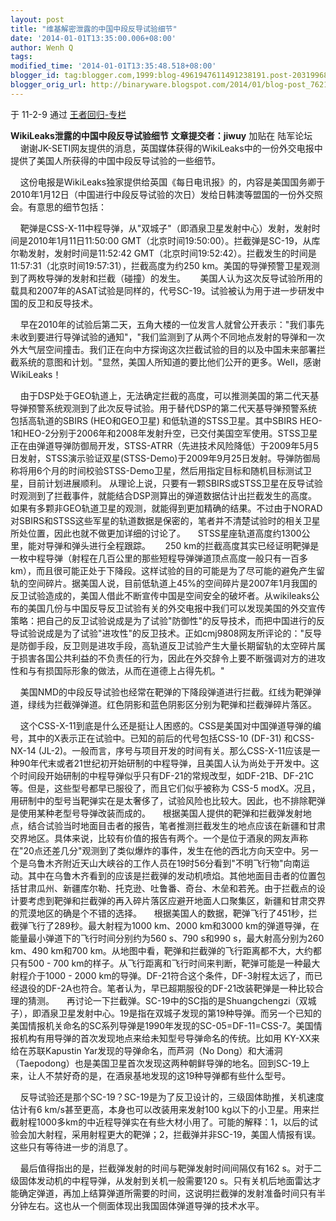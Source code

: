 ```yaml
---
layout: post
title: "维基解密泄露的中国中段反导试验细节"
date: '2014-01-01T13:35:00.006+08:00'
author: Wenh Q
tags:
modified_time: '2014-01-01T13:35:48.518+08:00'
blogger_id: tag:blogger.com,1999:blog-4961947611491238191.post-2031996840828539391
blogger_orig_url: http://binaryware.blogspot.com/2014/01/blog-post_7621.html
---
```

于 11-2-9 通过 [王者回归-专栏](http://blog.china.com/u/060604/863/)

**WikiLeaks泄露的中国中段反导试验细节**
**文章提交者：jiwuy** 加贴在 陆军论坛 
    谢谢JK-SETI网友提供的消息，英国媒体获得的WikiLeaks中的一份外交电报中提供了美国人所获得的中国中段反导试验的一些细节。 

    这份电报是WikiLeaks独家提供给英国《每日电讯报》的，内容是美国国务卿于2010年1月12日（中国进行中段反导试验的次日）发给日韩澳等盟国的一份外交照会。有意思的细节包括： 

    靶弹是CSS-X-11中程导弹，从"双城子"（即酒泉卫星发射中心）发射，发射时间是2010年1月11日11:50:00
GMT（北京时间19:50:00）。拦截弹是SC-19，从库尔勒发射，发射时间是11:52:42
GMT（北京时间19:52:42）。拦截发生的时间是11:57:31（北京时间19:57:31），拦截高度为约250
km。美国的导弹预警卫星观测到了两枚导弹的发射和拦截（碰撞）的发生。 
    美国人认为这次反导试验所用的载具和2007年的ASAT试验是同样的，代号SC-19。试验被认为用于进一步研发中国的反卫和反导技术。 

    早在2010年的试验后第二天，五角大楼的一位发言人就曾公开表示："我们事先未收到要进行导弹试验的通知"，"我们监测到了从两个不同地点发射的导弹和一次外大气层空间撞击。我们正在向中方探询这次拦截试验的目的以及中国未来部署拦截系统的意图和计划。"显然，美国人所知道的要比他们公开的更多。Well，感谢WikiLeaks！ 

    由于DSP处于GEO轨道上，无法确定拦截的高度，可以推测美国的第二代天基导弹预警系统观测到了此次反导试验。用于替代DSP的第二代天基导弹预警系统包括高轨道的SBIRS
(HEO和GEO卫星) 和低轨道的STSS卫星。其中SBIRS
HEO-1和HEO-2分别于2006年和2008年发射升空，已交付美国空军使用。STSS卫星正在由弹道导弹防御局开发，STSS-ATRR（先进技术风险降低）于2009年5月5日发射，STSS演示验证双星(STSS-Demo)于2009年9月25日发射。导弹防御局称将用6个月的时间校验STSS-Demo卫星，然后用指定目标和随机目标测试卫星，目前计划进展顺利。
从理论上说，只要有一颗SBIRS或STSS卫星在反导试验时观测到了拦截事件，就能结合DSP测算出的弹道数据估计出拦截发生的高度。如果有多颗非GEO轨道卫星的观测，就能得到更加精确的结果。不过由于NORAD对SBIRS和STSS这些军星的轨道数据是保密的，笔者并不清楚试验时的相关卫星所处位置，因此也就不做更加详细的讨论了。
    STSS星座轨道高度约1300公里，能对导弹和弹头进行全程跟踪。 
    250
km的拦截高度其实已经证明靶弹是一枚中程导弹（射程在几百公里的那些短程导弹弹道顶点高度一般只有一百多km），而且很可能正处于下降段。这样试验的目的可能是为了尽可能的避免产生留轨的空间碎片。据美国人说，目前低轨道上45%的空间碎片是2007年1月我国的反卫试验造成的，美国人借此不断宣传中国是空间安全的破坏者。从wikileaks公布的美国几份与中国反导反卫试验有关的外交电报中我们可以发现美国的外交宣传策略：把自己的反卫试验说成是为了试验"防御性"的反导技术，而把中国进行的反导试验说成是为了试验"进攻性"的反卫技术。正如cmj9808网友所评论的："反导是防御手段，反卫则是进攻手段，高轨道反卫试验产生大量长期留轨的太空碎片属于损害各国公共利益的不负责任的行为，因此在外交辞令上要不断强调对方的进攻性和与有损国际形象的做法，从而在道德上占得先机。" 

    美国NMD的中段反导试验也经常在靶弹的下降段弹道进行拦截。红线为靶弹弹道，绿线为拦截弹弹道。红色阴影和蓝色阴影区分别为靶弹和拦截弹碎片落区。 

    这个CSS-X-11到底是什么还是挺让人困惑的。CSS是美国对中国弹道导弹的编号，其中的X表示正在试验中。已知的前后的代号包括CSS-10
(DF-31) 和CSS-NX-14
(JL-2)。一般而言，序号与项目开发的时间有关。那么CSS-X-11应该是一种90年代末或者21世纪初开始研制的中程导弹，且美国人认为尚处于开发中。这个时间段开始研制的中程导弹似乎只有DF-21的常规改型，如DF-21B、DF-21C等。但是，这些型号都早已服役了，而且它们似乎被称为
CSS-5
modX。况且，用研制中的型号当靶弹实在是太奢侈了，试验风险也比较大。因此，也不排除靶弹是使用某种老型号导弹改装而成的。
    根据美国人提供的靶弹和拦截弹发射地点，结合试验当时地面目击者的报告，笔者推测拦截发生的地点应该在新疆和甘肃交界地区。具体来说，比较有价值的报告有两个。一个是位于酒泉的网友声称在"20点还差几分"观测到了类似爆炸的事件，发生在他的西北方向天空中。另一个是乌鲁木齐附近天山大峡谷的工作人员在19时56分看到"不明飞行物"向南运动。其中在乌鲁木齐看到的应该是拦截弹的发动机喷焰。其他地面目击者的位置包括甘肃瓜州、新疆库尔勒、托克逊、吐鲁番、奇台、木垒和若羌。由于拦截点的设计要考虑到靶弹和拦截弹的再入碎片落区应避开地面人口聚集区，新疆和甘肃交界的荒漠地区的确是个不错的选择。
    根据美国人的数据，靶弹飞行了451秒，拦截弹飞行了289秒。最大射程为1000
km、2000 km和3000 km的弹道导弹，在能量最小弹道下的飞行时间分别约为560
s、790 s和990 s，最大射高分别为260 km、490 km和700
km。从地图中看，靶弹和拦截弹的飞行距离都不大，大约都只有500 - 700
km的样子。从飞行距离和飞行时间来判断，靶弹可能是一种最大射程介于1000 -
2000
km的导弹。DF-21符合这个条件，DF-3射程太远了，而已经退役的DF-2A也符合。笔者认为，早已超期服役的DF-21改装靶弹是一种比较合理的猜测。
    再讨论一下拦截弹。SC-19中的SC指的是Shuangchengzi（双城子），即酒泉卫星发射中心。19是指在双城子发现的第19种导弹。而另一个已知的美国情报机关命名的SC系列导弹是1990年发现的SC-05=DF-11=CSS-7。美国情报机构有用导弹的首次发现地点来给未知型号导弹命名的传统。比如用
KY-XX来给在苏联Kapustin Yar发现的导弹命名，而芦洞（No
Dong）和大浦洞（Taepodong）也是美国卫星首次发现这两种朝鲜导弹的地名。回到SC-19上来，让人不禁好奇的是，在酒泉基地发现的这19种导弹都有些什么型号。 

    反导试验还是那个SC-19？SC-19是为了反卫设计的，三级固体助推，关机速度估计有6
km/s甚至更高，本身也可以改装用来发射100
kg以下的小卫星。用来拦截射程1000多km的中近程导弹实在有些大材小用了。可能的解释：1，以后的试验会加大射程，采用射程更大的靶弹；2，拦截弹并非SC-19，美国人情报有误。这些只有等待进一步的消息了。 

    最后值得指出的是，拦截弹发射的时间与靶弹发射时间间隔仅有162
s。对于二级固体发动机的中程导弹，从发射到关机一般需要120
s。只有关机后地面雷达才能确定弹道，再加上结算弹道所需要的时间，这说明拦截弹的发射准备时间只有半分钟左右。这也从一个侧面体现出我国固体弹道导弹的技术水平。
